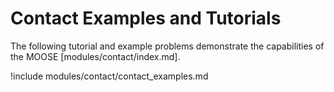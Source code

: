 # Contact Examples and Tutorials

The following tutorial and example problems demonstrate the capabilities of the MOOSE [modules/contact/index.md].

!include modules/contact/contact_examples.md
